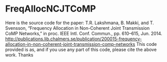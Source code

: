 # FreqAllocNCJTCoMP
Here is the source code for the paper:  T.R. Lakshmana, B. Makki, and T. Svensson, “Frequency Allocation in Non-Coherent Joint Transmission CoMP Networks,” in proc. IEEE Intl. Conf. Commun., pp. 610–615, Jun. 2014. 
http://publications.lib.chalmers.se/publication/200015-frequency-allocation-in-non-coherent-joint-transmission-comp-networks
This code provided is as, and if you use any part of this code, please cite the above work. Thanks
